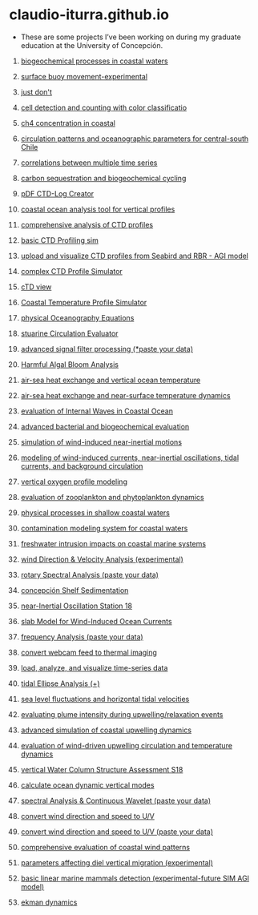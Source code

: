 # claudio-iturra.github.io

- These are some projects I’ve been working on during my graduate education at the University of Concepción. 

01) [biogeochemical processes in coastal waters](https://claudio-iturra.github.io/biomodel.html)
	
02) [surface buoy movement-experimental](https://claudio-iturra.github.io/buoysim.html)

03) [just don't](https://claudio-iturra.github.io/cat.html)

04) [cell detection and counting with color classificatio](https://claudio-iturra.github.io/cellcount.html)

05) [ch4 concentration in coastal](https://claudio-iturra.github.io/ch4.html)

06) [circulation patterns and oceanographic parameters for central-south Chile](https://claudio-iturra.github.io/coastalmodel.html)

07) [correlations between multiple time series](https://claudio-iturra.github.io/corr.html)

08) [carbon sequestration and biogeochemical cycling](https://claudio-iturra.github.io/cpump.html)

09) [pDF CTD-Log Creator](https://claudio-iturra.github.io/ctd-log.html)

10) [coastal ocean analysis tool for vertical profiles](https://claudio-iturra.github.io/ctd.html)

11) [comprehensive analysis of CTD profiles](https://claudio-iturra.github.io/ctdcheck.html)

12) [basic CTD Profiling sim](https://claudio-iturra.github.io/ctdprofilesim.html)

13) [upload and visualize CTD profiles from Seabird and RBR - AGI model](https://claudio-iturra.github.io/ctdsearbr.html)

14) [complex CTD Profile Simulator](https://claudio-iturra.github.io/ctdsim.html)
	
15) [cTD view](https://claudio-iturra.github.io/ctdview.html)

16) [Coastal Temperature Profile Simulator](https://claudio-iturra.github.io/ctpsim.html)

17) [physical Oceanography Equations](https://claudio-iturra.github.io/eq.html)

18) [stuarine Circulation Evaluator](https://claudio-iturra.github.io/estuarine.html)

19) [advanced signal filter processing (*paste your data)](https://claudio-iturra.github.io/filters.html)

20) [Harmful Algal Bloom Analysis](https://claudio-iturra.github.io/habcalculator.html)

21) [air-sea heat exchange and vertical ocean temperature](https://claudio-iturra.github.io/heatflux.html)

22) [air-sea heat exchange and near-surface temperature dynamics](https://claudio-iturra.github.io/heatflux_t.html)
	
23) [evaluation of Internal Waves in Coastal Ocean](https://claudio-iturra.github.io/iw.html)
	
24) [advanced bacterial and biogeochemical evaluation](https://claudio-iturra.github.io/microbiology.html)
	
25) [simulation of wind-induced near-inertial motions](https://claudio-iturra.github.io/nioseval.html)
	
26) [modeling of wind-induced currents, near-inertial oscillations, tidal currents, and background circulation](https://claudio-iturra.github.io/nscirculation.html)
	
27) [vertical oxygen profile modeling](https://claudio-iturra.github.io/oxycalculator.html)
	
28) [evaluation of zooplankton and phytoplankton dynamics](https://claudio-iturra.github.io/plankton.html)
	
29) [physical processes in shallow coastal waters](https://claudio-iturra.github.io/po.html)
	
30) [contamination modeling system for coastal waters](https://claudio-iturra.github.io/pollutant.html)
	
31) [freshwater intrusion impacts on coastal marine systems](https://claudio-iturra.github.io/river_ocean.html)
	
32) [wind Direction & Velocity Analysis (experimental)](https://claudio-iturra.github.io/rose.html)
	
33) [rotary Spectral Analysis (paste your data)](https://claudio-iturra.github.io/rotary.html)
	
34) [concepción Shelf Sedimentation](https://claudio-iturra.github.io/sedimentation.html)
	
35) [near-Inertial Oscillation Station 18](https://claudio-iturra.github.io/simnios.html)
	
36) [slab Model for Wind-Induced Ocean Currents](https://claudio-iturra.github.io/simniosplus.html)
	
37) [frequency Analysis (paste your data)](https://claudio-iturra.github.io/spectral.html)
	
38) [convert webcam feed to thermal imaging](https://claudio-iturra.github.io/temcam.html)
	
39) [load, analyze, and visualize time-series data](https://claudio-iturra.github.io/textrec.html)
	
40) [tidal Ellipse Analysis (+)](https://claudio-iturra.github.io/tidal.html)
	
41) [sea level fluctuations and horizontal tidal velocities](https://claudio-iturra.github.io/tidal_calculator.html)
	
42) [evaluating plume intensity during upwelling/relaxation events](https://claudio-iturra.github.io/updynamic.html)
	
43) [advanced simulation of coastal upwelling dynamics](https://claudio-iturra.github.io/upsim.html)
	
44) [evaluation of wind-driven upwelling circulation and temperature dynamics](https://claudio-iturra.github.io/upwellingsim.html)

45) [vertical Water Column Structure Assessment S18](https://claudio-iturra.github.io/verticals.html)
	
46) [calculate ocean dynamic vertical modes](https://claudio-iturra.github.io/vmodes.html)
	
47) [spectral Analysis & Continuous Wavelet (paste your data)](https://claudio-iturra.github.io/wavelet.html)
	
48) [convert wind direction and speed to U/V](https://claudio-iturra.github.io/windir.html)
	
49) [convert wind direction and speed to U/V (paste your data)](https://claudio-iturra.github.io/windir_rot.html)
	
50) [comprehensive evaluation of coastal wind patterns](https://claudio-iturra.github.io/windsim.html)

51) [parameters affecting diel vertical migration (experimental)](https://claudio-iturra.github.io/vertical_migration.html)

52) [basic linear marine mammals detection (experimental-future SIM AGI model)](https://claudio-iturra.github.io/basic_mammal.html)

53) [ekman dynamics](https://claudio-iturra.github.io/ekman.html)
